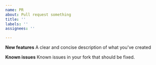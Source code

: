 ```yaml
---
name: PR
about: Pull request something
title: ''
labels: ''
assignees: ''

---
```


**New features**
A clear and concise description of what you've created

**Known issues**
Known issues in your fork that should be fixed.
